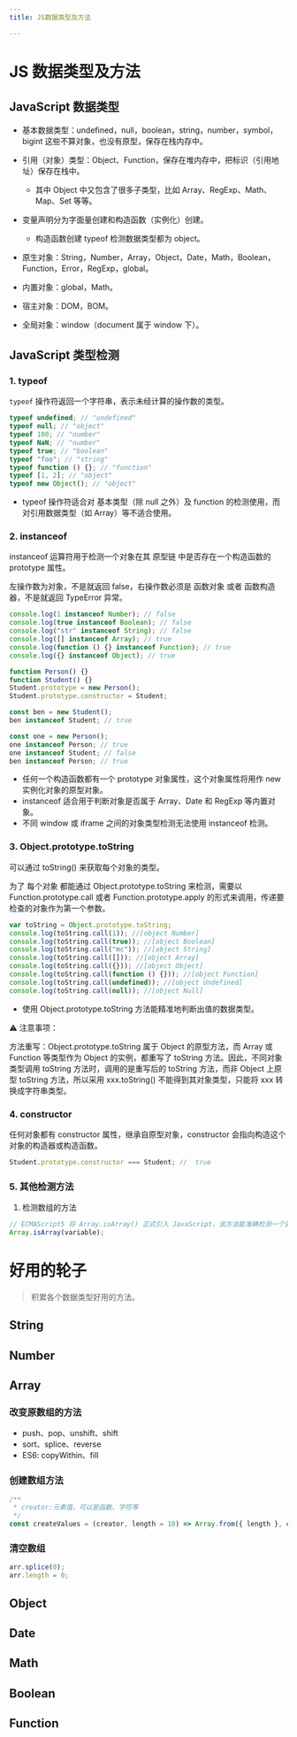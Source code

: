 ```yaml
---
title: JS数据类型及方法

---
```


# JS 数据类型及方法

## JavaScript 数据类型

- 基本数据类型：undefined，null，boolean，string，number，symbol，bigint 这些不算对象，也没有原型，保存在栈内存中。
- 引用（对象）类型：Object、Function，保存在堆内存中，把标识（引用地址）保存在栈中。

  - 其中 Object 中又包含了很多子类型，比如 Array、RegExp、Math、Map、Set 等等。

- 变量声明分为字面量创建和构造函数（实例化）创建。
  - 构造函数创建 typeof 检测数据类型都为 object。
- 原生对象：String，Number，Array，Object，Date，Math，Boolean，Function，Error，RegExp，global。
- 内置对象：global，Math。
- 宿主对象：DOM，BOM。
- 全局对象：window（document 属于 window 下）。

## JavaScript 类型检测

### 1. typeof

`typeof` 操作符返回一个字符串，表示未经计算的操作数的类型。

```javascript
typeof undefined; // "undefined"
typeof null; // "object"
typeof 100; // "number"
typeof NaN; // "number"
typeof true; // "boolean"
typeof "foo"; // "string"
typeof function () {}; // "function"
typeof [1, 2]; // "object"
typeof new Object(); // "object"
```

- typeof 操作符适合对 基本类型（除 null 之外）及 function 的检测使用，而对引用数据类型（如 Array）等不适合使用。

### 2. instanceof

instanceof 运算符用于检测一个对象在其 原型链 中是否存在一个构造函数的 prototype 属性。

左操作数为对象，不是就返回 false，右操作数必须是 函数对象 或者 函数构造器，不是就返回 TypeError 异常。

```javascript
console.log(1 instanceof Number); // false
console.log(true instanceof Boolean); // false
console.log("str" instanceof String); // false
console.log([] instanceof Array); // true
console.log(function () {} instanceof Function); // true
console.log({} instanceof Object); // true

function Person() {}
function Student() {}
Student.prototype = new Person();
Student.prototype.constructor = Student;

const ben = new Student();
ben instanceof Student; // true

const one = new Person();
one instanceof Person; // true
one instanceof Student; // false
ben instanceof Person; // true
```

- 任何一个构造函数都有一个 prototype 对象属性，这个对象属性将用作 new 实例化对象的原型对象。
- instanceof 适合用于判断对象是否属于 Array、Date 和 RegExp 等内置对象。
- 不同 window 或 iframe 之间的对象类型检测无法使用 instanceof 检测。

### 3. Object.prototype.toString

可以通过 toString() 来获取每个对象的类型。

为了 每个对象 都能通过 Object.prototype.toString 来检测，需要以 Function.prototype.call 或者 Function.prototype.apply 的形式来调用，传递要检查的对象作为第一个参数。

```javascript
var toString = Object.prototype.toString;
console.log(toString.call(1)); //[object Number]
console.log(toString.call(true)); //[object Boolean]
console.log(toString.call("mc")); //[object String]
console.log(toString.call([])); //[object Array]
console.log(toString.call({})); //[object Object]
console.log(toString.call(function () {})); //[object Function]
console.log(toString.call(undefined)); //[object Undefined]
console.log(toString.call(null)); //[object Null]
```

- 使用 Object.prototype.toString 方法能精准地判断出值的数据类型。

⚠️ 注意事项：

方法重写：Object.prototype.toString 属于 Object 的原型方法，而 Array 或 Function 等类型作为 Object 的实例，都重写了 toString 方法。因此，不同对象类型调用 toString 方法时，调用的是重写后的 toString 方法，而非 Object 上原型 toString 方法，所以采用 xxx.toString() 不能得到其对象类型，只能将 xxx 转换成字符串类型。

### 4. constructor

任何对象都有 constructor 属性，继承自原型对象，constructor 会指向构造这个对象的构造器或构造函数。

```javascript
Student.prototype.constructor === Student; //  true
```

### 5. 其他检测方法

1. 检测数组的方法

```javascript
// ECMAScript5 将 Array.isArray() 正式引入 JavaScript，该方法能准确检测一个变量是否为数组类型。
Array.isArray(variable);
```

# 好用的轮子

> 积累各个数据类型好用的方法。

## String

<!-- todo -->

## Number

<!-- todo -->

## Array

### 改变原数组的方法

- push、pop、unshift、shift
- sort、splice、reverse
- ES6: copyWithin、fill

### 创建数组方法

```javascript
/**
 * creator:元素值，可以是函数、字符等
 */
const createValues = (creator, length = 10) => Array.from({ length }, creator);
```

### 清空数组

```javascript
arr.splice(0);
arr.length = 0;
```

## Object

<!-- todo -->

## Date

<!-- todo -->

## Math

<!-- todo -->

## Boolean

<!-- todo -->

## Function

<!-- todo -->

